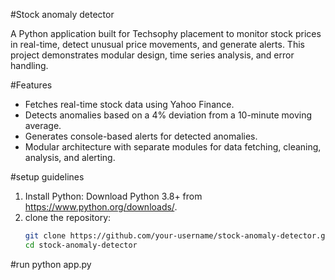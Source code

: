 #Stock anomaly detector

A Python application built for Techsophy placement to monitor stock prices in real-time, detect unusual price movements, and generate alerts. This project demonstrates modular design, time series analysis, and error handling.

#Features

- Fetches real-time stock data using Yahoo Finance.
- Detects anomalies based on a 4% deviation from a 10-minute moving average.
- Generates console-based alerts for detected anomalies.
- Modular architecture with separate modules for data fetching, cleaning, analysis, and alerting.

#setup guidelines

1. Install Python: Download Python 3.8+ from https://www.python.org/downloads/.
2. clone the repository:
   ```bash
   git clone https://github.com/your-username/stock-anomaly-detector.git
   cd stock-anomaly-detector


#run
python app.py